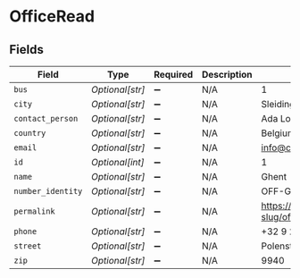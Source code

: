 # OfficeRead


## Fields

| Field                                                            | Type                                                             | Required                                                         | Description                                                      | Example                                                          |
| ---------------------------------------------------------------- | ---------------------------------------------------------------- | ---------------------------------------------------------------- | ---------------------------------------------------------------- | ---------------------------------------------------------------- |
| `bus`                                                            | *Optional[str]*                                                  | :heavy_minus_sign:                                               | N/A                                                              | 1                                                                |
| `city`                                                           | *Optional[str]*                                                  | :heavy_minus_sign:                                               | N/A                                                              | Sleidinge                                                        |
| `contact_person`                                                 | *Optional[str]*                                                  | :heavy_minus_sign:                                               | N/A                                                              | Ada Lovelace                                                     |
| `country`                                                        | *Optional[str]*                                                  | :heavy_minus_sign:                                               | N/A                                                              | Belgium                                                          |
| `email`                                                          | *Optional[str]*                                                  | :heavy_minus_sign:                                               | N/A                                                              | info@contractify.be                                              |
| `id`                                                             | *Optional[int]*                                                  | :heavy_minus_sign:                                               | N/A                                                              | 1                                                                |
| `name`                                                           | *Optional[str]*                                                  | :heavy_minus_sign:                                               | N/A                                                              | Ghent                                                            |
| `number_identity`                                                | *Optional[str]*                                                  | :heavy_minus_sign:                                               | N/A                                                              | OFF-GHENT                                                        |
| `permalink`                                                      | *Optional[str]*                                                  | :heavy_minus_sign:                                               | N/A                                                              | https://app.contractify.io/client/company/company-slug/offices/1 |
| `phone`                                                          | *Optional[str]*                                                  | :heavy_minus_sign:                                               | N/A                                                              | +32 9 234 28 97                                                  |
| `street`                                                         | *Optional[str]*                                                  | :heavy_minus_sign:                                               | N/A                                                              | Polenstraat 163                                                  |
| `zip`                                                            | *Optional[str]*                                                  | :heavy_minus_sign:                                               | N/A                                                              | 9940                                                             |